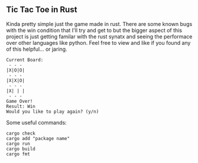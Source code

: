 ## Tic Tac Toe in Rust
Kinda pretty simple just the game made in rust. There are some known bugs with the win condition that I'll try and get to but the bigger aspect of this project is just getting familar with the rust synatx and seeing the performace over other languages like python. Feel free to view and like if you found any of this helpful... or jaring.

```
Current Board:
 - - -
|X|O|O|
 - - -
|X|X|O|
 - - -
|X| | |
 - - -
Game Over!
Result: Win
Would you like to play again? (y/n)
```

Some useful commands:

```
cargo check
cargo add "package name"
cargo run
cargo build 
cargo fmt
```
